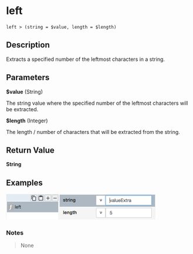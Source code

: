 # left

	left > (string = $value, length = $length)

## Description

Extracts a specified number of the leftmost characters in a string.

## Parameters

**$value** (String)

The string value where the specified number of the leftmost characters will be extracted.

**$length** (Integer)

The length / number of characters that will be extracted from the string.

## Return Value

**String**

## Examples

![](left.png?raw=true)

### Notes
> None

